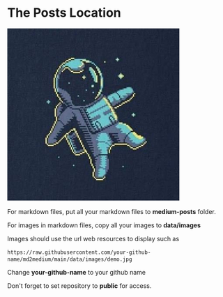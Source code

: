 # The Posts Location

![avatar](/data/images/demo.jpg)

For markdown files, put all your markdown files to **medium-posts** folder.

For images in markdown files, copy all your images to **data/images**

Images should use the url web resources to display such as

    https://raw.githubusercontent.com/your-github-name/md2medium/main/data/images/demo.jpg

Change **your-github-name** to your github name

Don't forget to set repository to **public** for access.
